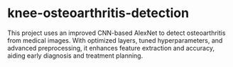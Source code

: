 # knee-osteoarthritis-detection
This project uses an improved CNN-based AlexNet to detect osteoarthritis from medical images. With optimized layers, tuned hyperparameters, and advanced preprocessing, it enhances feature extraction and accuracy, aiding early diagnosis and treatment planning.
